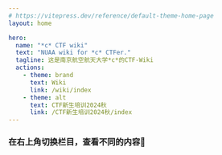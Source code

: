 ```yaml
---
# https://vitepress.dev/reference/default-theme-home-page
layout: home

hero:
  name: "*c* CTF wiki"
  text: "NUAA wiki for *c* CTFer."
  tagline: 这是南京航空航天大学*c*的CTF-Wiki
  actions:
    - theme: brand
      text: Wiki
      link: /wiki/index
    - theme: alt
      text: CTF新生培训2024秋
      link: /CTF新生培训2024秋/index
---
```

### 在右上角切换栏目，查看不同的内容🥳